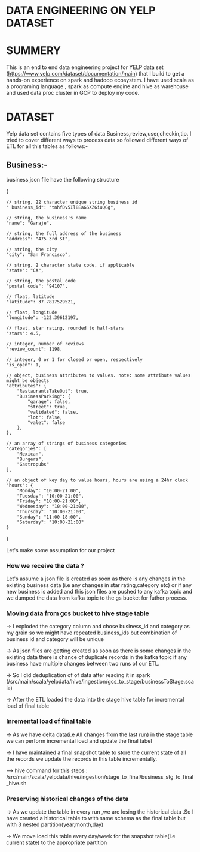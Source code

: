 # DATA ENGINEERING ON YELP DATASET






# SUMMERY

This is an end to end data engineering project for YELP data set (https://www.yelp.com/dataset/documentation/main) that I 
build to get a hands-on experience on spark and hadoop ecosystem.
I have used scala as a programing language , spark as compute engine and hive as warehouse and
used data proc cluster in GCP to deploy my code. 

# DATASET

Yelp data set contains five types of data Business,review,user,checkin,tip. I tried to cover different ways to process
data so followed different ways of ETL for all this tables as follows:-

## Business:-
business.json file have the following structure
   
{

    // string, 22 character unique string business id
    " business_id": "tnhfDv5Il8EaGSXZGiuQGg",

    // string, the business's name
    "name": "Garaje",

    // string, the full address of the business
    "address": "475 3rd St",

    // string, the city
    "city": "San Francisco",

    // string, 2 character state code, if applicable
    "state": "CA",

    // string, the postal code
    "postal code": "94107",

    // float, latitude
    "latitude": 37.7817529521,

    // float, longitude
    "longitude": -122.39612197,

    // float, star rating, rounded to half-stars
    "stars": 4.5,

    // integer, number of reviews
    "review_count": 1198,

    // integer, 0 or 1 for closed or open, respectively
    "is_open": 1,

    // object, business attributes to values. note: some attribute values might be objects
    "attributes": {
        "RestaurantsTakeOut": true,
        "BusinessParking": {
            "garage": false,
            "street": true,
            "validated": false,
            "lot": false,
            "valet": false
        },
    },

    // an array of strings of business categories
    "categories": [
        "Mexican",
        "Burgers",
        "Gastropubs"
    ],

    // an object of key day to value hours, hours are using a 24hr clock
    "hours": {
        "Monday": "10:00-21:00",
        "Tuesday": "10:00-21:00",
        "Friday": "10:00-21:00",
        "Wednesday": "10:00-21:00",
        "Thursday": "10:00-21:00",
        "Sunday": "11:00-18:00",
        "Saturday": "10:00-21:00"
    }
}



Let's make some assumption for our project

### How we receive the data ?

Let's assume a json file is created as soon as there is any changes in the existing business data 
(i.e any changes in star rating,category etc) or if any new business is added and this json files are pushed to any 
kafka topic and we dumped the data from kafka topic to the gs bucket for futher process.

### Moving data from gcs bucket to hive stage table
-> I exploded the category column and chose business_id and category as my grain so we might have repeated  business_ids 
but combination of business id and category will be unique

-> As json files are getting created as soon as there is some changes in the existing data there is chance of duplicate 
records in the kafka topic if any business have multiple changes between two runs of our ETL.

-> So I did deduplication of of data after reading it in spark 
(/src/main/scala/yelpdata/hive/ingestion/gcs_to_stage/businessToStage.scala)

-> After the ETL loaded the data into the stage hive table for incremental load of final  table

### Inremental load of final table

-> As we have delta data(i.e All changes from the last run) in the stage table we can perform incremental load and 
update the final tabel

-> I have maintained a final snapshot table to store the current state of all the records we update the records in this
  table incrementally.

--> hive command for this steps : /src/main/scala/yelpdata/hive/ingestion/stage_to_final/business_stg_to_final_hive.sh

### Preserving historical changes of the data

-> As we update the table in every run ,we are losing the historical data .So I have created a historical table to 
with same schema as the final table but with 3 nested partition(year,month,day)

-> We move load this table every day/week for the snapshot table(i.e current state) to the appropriate partition












